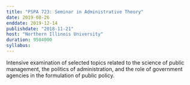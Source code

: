 ```yaml
---
title: "PSPA 723: Seminar in Administrative Theory"
date: 2019-08-26
enddate: 2019-12-14
publishdate: "2018-11-21"
host: "Northern Illinois University"
duration: 9504000
syllabus:
---
```


Intensive examination of selected topics related to the science of public management, the politics of administration, and the role of government agencies in the formulation of public policy.
